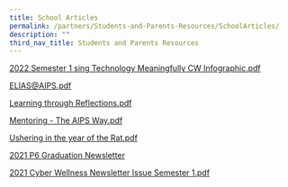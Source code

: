 ```yaml
---
title: School Articles
permalink: /partners/Students-and-Parents-Resources/SchoolArticles/
description: ""
third_nav_title: Students and Parents Resources
---
```

<a href="/files/Using%20Technology%20Meaningfully%20CW%20Infographic%20Sem%201%202022.pdf">2022 Semester 1 sing Technology Meaningfully CW Infographic.pdf</a>

<a href="/files/ELIAS@AIPS.pdf">ELIAS@AIPS.pdf</a>

<a href="/files/Learning%20through%20Reflections.pdf">Learning through Reflections.pdf</a>

<a href="/files/Mentoring%20-%20The%20AIPS%20Way.pdf">Mentoring - The AIPS Way.pdf</a>

<a href="/files/Ushering%20in%20the%20year%20of%20the%20Rat.pdf">Ushering in the year of the Rat.pdf</a>


<a href="https://www.canva.com/design/DAEuKYS3jEc/zk5AfZbH06GHHaujdLJQuA/view?utm_content=DAEuKYS3jEc&amp;utm_campaign=designshare&amp;utm_medium=link&amp;utm_source=homepage_design_menu">2021 P6 Graduation Newsletter</a>
	
<a href="/files/Cyber%20Wellness%20Newsletter%20Issue%202021%20Semester%201.pdf">2021 Cyber Wellness Newsletter Issue Semester 1.pdf</a>